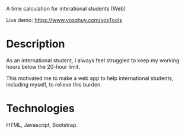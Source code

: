 A time calculation for interational students (Web)

Live demo: https://www.voxqhuy.com/voxTools

# Description
As an international student, I always feel struggled to keep my working hours below the 20-hour limit. 

This motivated me to make a web app to help international students, including myself, to relieve this burden.

# Technologies
HTML, Javascript, Bootstrap.
